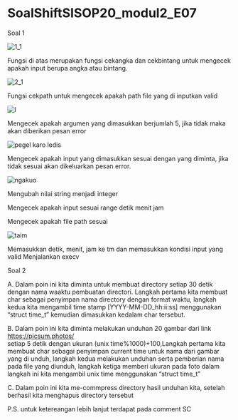 # SoalShiftSISOP20_modul2_E07
Soal 1

![1_1](https://user-images.githubusercontent.com/61625353/77227389-9a949180-6bb2-11ea-8b9d-4d2c4aacb58f.PNG)

Fungsi di atas merupakan fungsi cekangka dan cekbintang untuk mengecek apakah input berupa angka atau bintang.

![2_1](https://user-images.githubusercontent.com/61625353/77227480-3d4d1000-6bb3-11ea-8407-55541f4698b0.PNG)

Fungsi cekpath untuk mengecek apakah path file yang di inputkan valid

![l](https://user-images.githubusercontent.com/61625353/77227564-c6644700-6bb3-11ea-8ec1-c904adba61ad.PNG)

Mengecek apakah argumen yang dimasukkan berjumlah 5, jika tidak maka akan diberikan pesan error

![pegel karo ledis](https://user-images.githubusercontent.com/61625353/77227632-4d192400-6bb4-11ea-9886-50f9f1f38540.PNG)

Mengecek apakah input yang dimasukkan sesuai dengan yang diminta, jika tidak sesuai akan dikeluarkan pesan error.

![ngakuo](https://user-images.githubusercontent.com/61625353/77227694-b1d47e80-6bb4-11ea-91e3-27124c0bb476.PNG)

Mengubah nilai string menjadi integer

Mengecek apakah input sesuai range detik menit jam

Mengecek apakah file path sesuai

![taim](https://user-images.githubusercontent.com/61625353/77227781-4808a480-6bb5-11ea-9ceb-2de857becad9.PNG)

Memasukkan detik, menit, jam ke tm dan memasukkan kondisi input yang valid
Menjalankan execv

Soal 2

A. Dalam poin ini kita diminta untuk membuat directory setiap 30 detik dengan nama waaktu pembuatan directori. Langkah pertama kita membuat char sebagai penyimpan nama directory dengan format waktu, langkah kedua kita mengambil time stamp [YYYY-MM-DD_hh:ii:ss] menggunakan “struct time_t” kemudian dimasukkan kedalam char tersebut.

B. Dalam poin ini kita diminta melakukan unduhan 20 gambar dari link https://picsum.photos/   
setiap 5 detik dengan ukuran (unix time%1000)+100,Langkah pertama kita membuat char sebagai penyimpan current time untuk nama dari gambar yang di unduh, langkah kedua melakukan unduhan  serta pemberian nama pada file yang diunduh, langkah ketiga memberi ukuran pada foto dalam langkah ini kita mengambil unix time menggunakan “struct time_t”

C. Dalam poin ini kita me-commpress directory hasil unduhan kita, setelah berhasil kita menghapus directory tersebut

P.S. untuk ketereangan lebih lanjut terdapat pada comment SC
